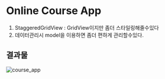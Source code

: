 # Online Course App

1. StaggeredGridView : GridView이지만 좀더 스타일링해줄수있다
2. 데이터관리시 model을 이용하면 좀더 편하게 관리할수있다.

## 결과물

![course_app](https://user-images.githubusercontent.com/76200940/138398152-25574454-6c05-4ccb-bdb9-b6ea05c0dcaa.png)
